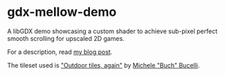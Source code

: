 # gdx-mellow-demo

A libGDX demo showcasing a custom shader to achieve sub-pixel perfect smooth scrolling for upscaled 2D games.

For a description, read [my blog post](http://code-disaster.com/2016/02/subpixel-perfect-smooth-scrolling.html).

The tileset used is ["Outdoor tiles, again"](http://opengameart.org/content/outdoor-tiles-again) by [Michele "Buch" Bucelli](http://opengameart.org/users/buch).
